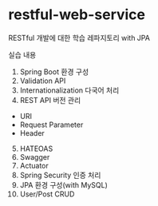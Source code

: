 # restful-web-service
RESTful 개발에 대한 학습 레파지토리 with JPA

실습 내용
1. Spring Boot 환경 구성
2. Validation API
3. Internationalization 다국어 처리
4. REST API 버전 관리
  - URI
  - Request Parameter
  - Header
5. HATEOAS
6. Swagger
7. Actuator
8. Spring Security 인증 처리
9. JPA 환경 구성(with MySQL)
10. User/Post CRUD

